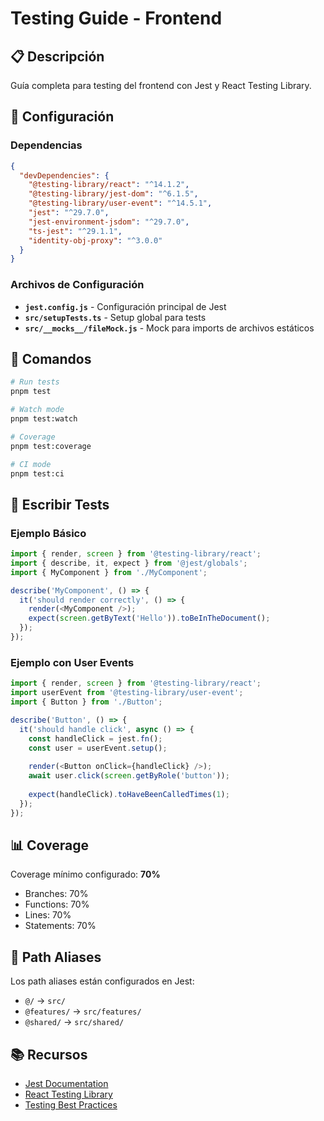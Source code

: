 # Testing Guide - Frontend

## 📋 Descripción

Guía completa para testing del frontend con Jest y React Testing Library.

## 🧪 Configuración

### Dependencias

```json
{
  "devDependencies": {
    "@testing-library/react": "^14.1.2",
    "@testing-library/jest-dom": "^6.1.5",
    "@testing-library/user-event": "^14.5.1",
    "jest": "^29.7.0",
    "jest-environment-jsdom": "^29.7.0",
    "ts-jest": "^29.1.1",
    "identity-obj-proxy": "^3.0.0"
  }
}
```

### Archivos de Configuración

- **`jest.config.js`** - Configuración principal de Jest
- **`src/setupTests.ts`** - Setup global para tests
- **`src/__mocks__/fileMock.js`** - Mock para imports de archivos estáticos

## 🚀 Comandos

```bash
# Run tests
pnpm test

# Watch mode
pnpm test:watch

# Coverage
pnpm test:coverage

# CI mode
pnpm test:ci
```

## 📝 Escribir Tests

### Ejemplo Básico

```typescript
import { render, screen } from '@testing-library/react';
import { describe, it, expect } from '@jest/globals';
import { MyComponent } from './MyComponent';

describe('MyComponent', () => {
  it('should render correctly', () => {
    render(<MyComponent />);
    expect(screen.getByText('Hello')).toBeInTheDocument();
  });
});
```

### Ejemplo con User Events

```typescript
import { render, screen } from '@testing-library/react';
import userEvent from '@testing-library/user-event';
import { Button } from './Button';

describe('Button', () => {
  it('should handle click', async () => {
    const handleClick = jest.fn();
    const user = userEvent.setup();
    
    render(<Button onClick={handleClick} />);
    await user.click(screen.getByRole('button'));
    
    expect(handleClick).toHaveBeenCalledTimes(1);
  });
});
```

## 📊 Coverage

Coverage mínimo configurado: **70%**

- Branches: 70%
- Functions: 70%
- Lines: 70%
- Statements: 70%

## 🔧 Path Aliases

Los path aliases están configurados en Jest:

- `@/` → `src/`
- `@features/` → `src/features/`
- `@shared/` → `src/shared/`

## 📚 Recursos

- [Jest Documentation](https://jestjs.io/)
- [React Testing Library](https://testing-library.com/react)
- [Testing Best Practices](https://kentcdodds.com/blog/common-mistakes-with-react-testing-library)

